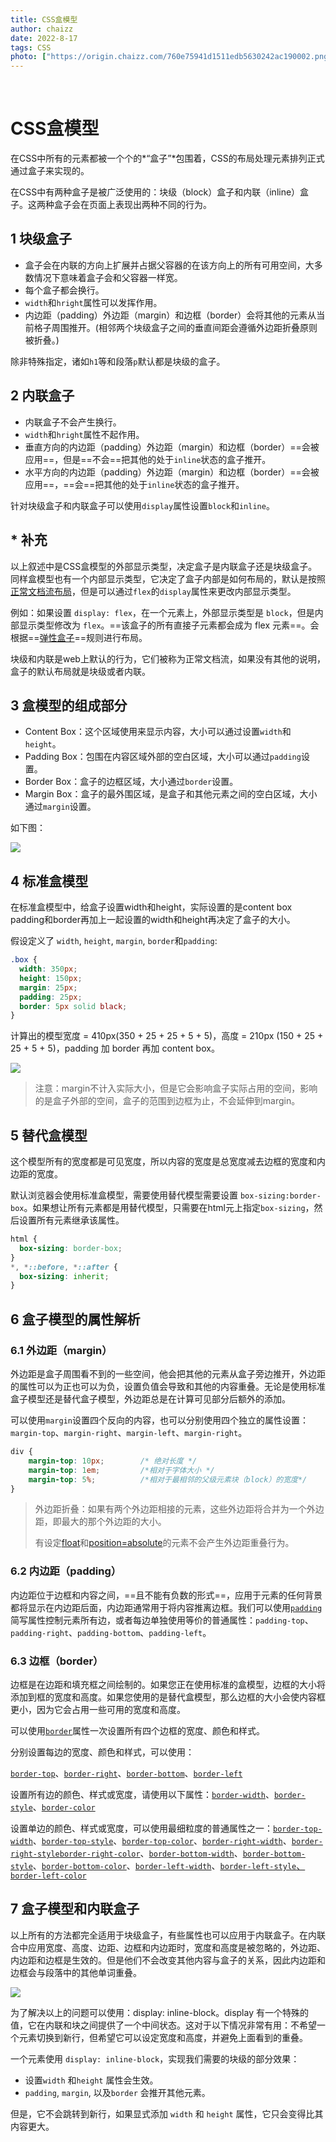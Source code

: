 ```yaml
---
title: CSS盒模型
author: chaizz
date: 2022-8-17
tags: CSS
photo: ["https://origin.chaizz.com/760e75941d1511edb5630242ac190002.png"]
---
```


​          

<!--more-->

# CSS盒模型

在CSS中所有的元素都被一个个的*“盒子”*包围着，CSS的布局处理元素排列正式通过盒子来实现的。

在CSS中有两种盒子是被广泛使用的：块级（block）盒子和内联（inline）盒子。这两种盒子会在页面上表现出两种不同的行为。

## 1 块级盒子

- 盒子会在内联的方向上扩展并占据父容器的在该方向上的所有可用空间，大多数情况下意味着盒子会和父容器一样宽。
- 每个盒子都会换行。
- `width`和`hright`属性可以发挥作用。
- 内边距（padding）外边距（margin）和边框（border）会将其他的元素从当前格子周围推开。(相邻两个块级盒子之间的垂直间距会遵循外边距折叠原则被折叠。)

除非特殊指定，诸如`h1`等和段落`p`默认都是块级的盒子。

## 2 内联盒子

- 内联盒子不会产生换行。
- `width`和`hright`属性不起作用。
- 垂直方向的内边距（padding）外边距（margin）和边框（border）==会被应用==，但是==不会==把其他的处于`inline`状态的盒子推开。
- 水平方向的内边距（padding）外边距（margin）和边框（border）==会被应用==，==会==把其他的处于`inline`状态的盒子推开。

针对块级盒子和内联盒子可以使用`display`属性设置`block`和`inline`。

## * 补充

以上叙述中是CSS盒模型的外部显示类型，决定盒子是内联盒子还是块级盒子。同样盒模型也有一个内部显示类型，它决定了盒子内部是如何布局的，默认是按照[正常文档流布局](https://developer.mozilla.org/zh-CN/docs/Learn/CSS/CSS_layout/Normal_Flow)，但是可以通过`flex`的`display`属性来更改内部显示类型。

例如：如果设置 `display: flex`，在一个元素上，外部显示类型是 `block`，但是内部显示类型修改为 `flex`。==该盒子的所有直接子元素都会成为 flex 元素==。会根据==[弹性盒子](https://developer.mozilla.org/zh-CN/docs/Learn/CSS/CSS_layout/Flexbox)==规则进行布局。

块级和内联是web上默认的行为，它们被称为正常文档流，如果没有其他的说明，盒子的默认布局就是块级或者内联。

## 3 盒模型的组成部分

- Content Box：这个区域使用来显示内容，大小可以通过设置`width`和`height`。
- Padding Box：包围在内容区域外部的空白区域，大小可以通过`padding`设置。
- Border Box：盒子的边框区域，大小通过`border`设置。
- Margin Box：盒子的最外围区域，是盒子和其他元素之间的空白区域，大小通过`margin`设置。

如下图：

![](https://origin.chaizz.com/tc/box-model.png)

## 4 标准盒模型

在标准盒模型中，给盒子设置width和height，实际设置的是content box padding和border再加上一起设置的width和height再决定了盒子的大小。

假设定义了 `width`, `height`, `margin`, `border`和`padding`:

```css
.box {
  width: 350px;
  height: 150px;
  margin: 25px;
  padding: 25px;
  border: 5px solid black;
}
```



计算出的模型宽度 = 410px(350 + 25 + 25 + 5 + 5)，高度 = 210px (150 + 25 + 25 + 5 + 5)，padding 加 border 再加 content box。

![](C:\Users\LHKJ0\Pictures\WEB\CSS\standard-box-model.png)

> 注意：margin不计入实际大小，但是它会影响盒子实际占用的空间，影响的是盒子外部的空间，盒子的范围到边框为止，不会延伸到margin。



## 5 替代盒模型

这个模型所有的宽度都是可见宽度，所以内容的宽度是总宽度减去边框的宽度和内边距的宽度。

默认浏览器会使用标准盒模型，需要使用替代模型需要设置 `box-sizing:border-box`。如果想让所有元素都是用替代模型，只需要在html元上指定`box-sizing`，然后设置所有元素继承该属性。

```css
html {
  box-sizing: border-box;
}
*, *::before, *::after {
  box-sizing: inherit;
}
```

## 6 盒子模型的属性解析

### 6.1 外边距（margin）

外边距是盒子周围看不到的一些空间，他会把其他的元素从盒子旁边推开，外边距的属性可以为正也可以为负，设置负值会导致和其他的内容重叠。无论是使用标准盒子模型还是替代盒子模型，外边距总是在计算可见部分后额外的添加。

可以使用`margin`设置四个反向的内容，也可以分别使用四个独立的属性设置：`margin-top`、`margin-right`、`margin-left`、`margin-right`。

```css
div {
    margin-top: 10px;        /* 绝对长度 */
	margin-top: 1em;         /*相对于字体大小 */
	margin-top: 5%;          /*相对于最相邻的父级元素块（block）的宽度*/
}
```



> 外边距折叠：如果有两个外边距相接的元素，这些外边距将合并为一个外边距，即最大的那个外边距的大小。
>
> 有设定[float](https://developer.mozilla.org/zh-CN/docs/Web/CSS/float)和[position=absolute](https://developer.mozilla.org/zh-CN/docs/Web/CSS/position#absolute)的元素不会产生外边距重叠行为。



### 6.2 内边距（padding）

内边距位于边框和内容之间，==且不能有负数的形式==，应用于元素的任何背景都将显示在内边距后面，内边距通常用于将内容推离边框。我们可以使用[`padding`](https://developer.mozilla.org/zh-CN/docs/Web/CSS/padding)简写属性控制元素所有边，或者每边单独使用等价的普通属性：`padding-top`、`padding-right`、`padding-bottom`、`padding-left`。

### 6.3 边框（border）

边框是在边距和填充框之间绘制的。如果您正在使用标准的盒模型，边框的大小将添加到框的宽度和高度。如果您使用的是替代盒模型，那么边框的大小会使内容框更小，因为它会占用一些可用的宽度和高度。

可以使用[`border`](https://developer.mozilla.org/zh-CN/docs/Web/CSS/border)属性一次设置所有四个边框的宽度、颜色和样式。

分别设置每边的宽度、颜色和样式，可以使用：

[`border-top`](https://developer.mozilla.org/zh-CN/docs/Web/CSS/border-top)、[`border-right`](https://developer.mozilla.org/zh-CN/docs/Web/CSS/border-right)、[`border-bottom`](https://developer.mozilla.org/zh-CN/docs/Web/CSS/border-bottom)、[`border-left`](https://developer.mozilla.org/zh-CN/docs/Web/CSS/border-left)

设置所有边的颜色、样式或宽度，请使用以下属性：[`border-width`](https://developer.mozilla.org/zh-CN/docs/Web/CSS/border-width)、[`border-style`](https://developer.mozilla.org/zh-CN/docs/Web/CSS/border-style)、[`border-color`](https://developer.mozilla.org/zh-CN/docs/Web/CSS/border-color)

设置单边的颜色、样式或宽度，可以使用最细粒度的普通属性之一：[`border-top-width`](https://developer.mozilla.org/zh-CN/docs/Web/CSS/border-top-width)、[`border-top-style`](https://developer.mozilla.org/zh-CN/docs/Web/CSS/border-top-style)、[`border-top-color`](https://developer.mozilla.org/zh-CN/docs/Web/CSS/border-top-color)、[`border-right-width`](https://developer.mozilla.org/zh-CN/docs/Web/CSS/border-right-width)、[`border-right-style`](https://developer.mozilla.org/zh-CN/docs/Web/CSS/border-right-style)[`border-right-color`](https://developer.mozilla.org/zh-CN/docs/Web/CSS/border-right-color)、[`border-bottom-width`](https://developer.mozilla.org/zh-CN/docs/Web/CSS/border-bottom-width)、[`border-bottom-style`](https://developer.mozilla.org/zh-CN/docs/Web/CSS/border-bottom-style)、[`border-bottom-color`](https://developer.mozilla.org/zh-CN/docs/Web/CSS/border-bottom-color)、[`border-left-width`](https://developer.mozilla.org/zh-CN/docs/Web/CSS/border-left-width)、[`border-left-style`、](https://developer.mozilla.org/zh-CN/docs/Web/CSS/border-left-style)[`border-left-color`](https://developer.mozilla.org/zh-CN/docs/Web/CSS/border-left-color)



## 7 盒子模型和内联盒子

以上所有的方法都完全适用于块级盒子，有些属性也可以应用于内联盒子。在内联合中应用宽度、高度、边距、边框和内边距时，宽度和高度是被忽略的，外边距、内边距和边框是生效的。但是他们不会改变其他内容与盒子的关系，因此内边距和边框会与段落中的其他单词重叠。

![](C:\Users\LHKJ0\Pictures\WEB\CSS\Snipaste_2022-08-17_17-29-30.png)

为了解决以上的问题可以使用：display: inline-block。display 有一个特殊的值，它在内联和块之间提供了一个中间状态。这对于以下情况非常有用：不希望一个元素切换到新行，但希望它可以设定宽度和高度，并避免上面看到的重叠。

一个元素使用 `display: inline-block`，实现我们需要的块级的部分效果：

- 设置`width` 和`height` 属性会生效。
- `padding`, `margin`, 以及`border` 会推开其他元素。

但是，它不会跳转到新行，如果显式添加 `width` 和 `height` 属性，它只会变得比其内容更大。





























